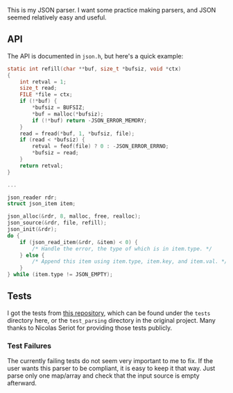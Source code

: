 This is my JSON parser. I want some practice making parsers, and JSON seemed
relatively easy and useful.

## API
The API is documented in `json.h`, but here's a quick example:
```c
static int refill(char **buf, size_t *bufsiz, void *ctx)
{
	int retval = 1;
	size_t read;
	FILE *file = ctx;
	if (!*buf) {
		*bufsiz = BUFSIZ;
		*buf = malloc(*bufsiz);
		if (!*buf) return -JSON_ERROR_MEMORY;
	}
	read = fread(*buf, 1, *bufsiz, file);
	if (read < *bufsiz) {
		retval = feof(file) ? 0 : -JSON_ERROR_ERRNO;
		*bufsiz = read;
	}
	return retval;
}

...

json_reader rdr;
struct json_item item;

json_alloc(&rdr, 8, malloc, free, realloc);
json_source(&rdr, file, refill);
json_init(&rdr);
do {
	if (json_read_item(&rdr, &item) < 0) {
		/* Handle the error, the type of which is in item.type. */
	} else {
		/* Append this item using item.type, item.key, and item.val. */
	}
} while (item.type != JSON_EMPTY);
```

## Tests
I got the tests from [this repository](https://github.com/nst/JSONTestSuite),
which can be found under the `tests` directory here, or the `test_parsing`
directory in the original project. Many thanks to Nicolas Seriot for providing
those tests publicly.

### Test Failures
The currently failing tests do not seem very important to me to fix. If the user
wants this parser to be compliant, it is easy to keep it that way. Just parse
only one map/array and check that the input source is empty afterward.
